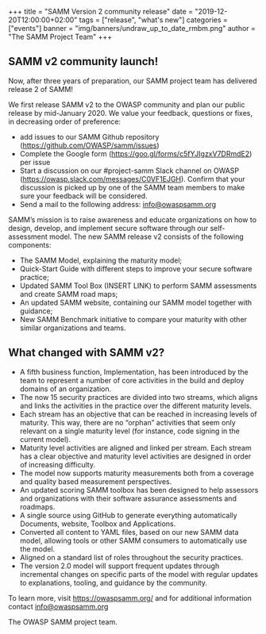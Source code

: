 +++
title = "SAMM Version 2 community release"
date = "2019-12-20T12:00:00+02:00"
tags = ["release", "what's new"]
categories = ["events"]
banner = "img/banners/undraw_up_to_date_rmbm.png"
author = "The SAMM Project Team"
+++

## SAMM v2 community launch!

Now, after three years of preparation, our SAMM project team has delivered release 2 of SAMM!

We first release SAMM v2 to the OWASP community and plan our public release by mid-January 2020. We value your feedback, questions or fixes, in decreasing order of preference:

- add issues to our SAMM Github repository (https://github.com/OWASP/samm/issues)
- Complete the Google form (https://goo.gl/forms/c5fYJIgzxV7DRmdE2) per issue
- Start a discussion on our #project-samm Slack channel on OWASP (https://owasp.slack.com/messages/C0VF1EJGH). Confirm that your discussion is picked up by one of the SAMM team members to make sure your feedback will be considered.
- Send a mail to the following address: <info@owaspsamm.org>


SAMM’s mission is to raise awareness and educate organizations on how to design, develop, and implement secure software through our self-assessment model.
The new SAMM release v2 consists of the following components:

* The SAMM Model, explaining the maturity model;
* Quick-Start Guide with different steps to improve your secure software practice;
* Updated SAMM Tool Box (INSERT LINK) to perform SAMM assessments and create SAMM road maps;
* An updated SAMM website, containing our SAMM model together with guidance;
* New SAMM Benchmark initiative to compare your maturity with other similar organizations and teams.

## What changed with SAMM v2?

* A fifth business function, Implementation, has been introduced by the team to represent a number of core activities in the build and deploy domains of an organization.
* The now 15 security practices are divided into two streams, which aligns and links the activities in the practice over the different maturity levels.
* Each stream has an objective that can be reached in increasing levels of maturity. This way, there are no “orphan” activities that seem only relevant on a single maturity level (for instance, code signing in the current model).
* Maturity level activities are aligned and linked per stream. Each stream has a clear objective and maturity level activities are designed in order of increasing difficulty.
* The model now supports maturity measurements both from a coverage and quality based measurement perspectives.
* An updated scoring SAMM toolbox has been designed to help assessors and organizations with their software assurance assessments and roadmaps.
* A single source using GitHub to generate everything automatically Documents, website, Toolbox and Applications.
* Converted all content to YAML files, based on our new SAMM data model, allowing tools or other SAMM consumers to automatically use the model.
* Aligned on a standard list of roles throughout the security practices.
* The version 2.0 model will support frequent updates through incremental changes on specific parts of the model with regular updates to explanations, tooling, and guidance by the community.

To learn more, visit https://owaspsamm.org/ and for additional information contact <info@owaspsamm.org>

The OWASP SAMM project team.
